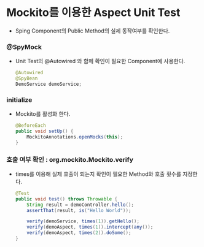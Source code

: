 # Mockito를 이용한 Aspect Unit Test
- Sping Component의 Public Method의 실제 동작여부를 확인한다.

### @SpyMock
- Unit Test의 @Autowired 와 함께 확인이 필요한 Component에 사용한다.
    ```java
    @Autowired
    @SpyBean
    DemoService demoService;
    ```

### initialize
- Mockito를 활성화 한다.
    ```java
    @BeforeEach
    public void setUp() {
        MockitoAnnotations.openMocks(this);
    }
    ```
  
### 호출 여부 확인 : org.mockito.Mockito.verify
- times를 이용해 실제 호출이 되는지 확인이 필요한 Method와 호출 횟수를 지정한다. 
  
    ```java
    @Test
    public void test() throws Throwable {
        String result = demoController.hello();
        assertThat(result, is("Hello World"));
    
        verify(demoService, times(1)).getHello();
        verify(demoAspect, times(1)).intercept(any());
        verify(demoAspect, times(2)).doSome();
    }
    ```